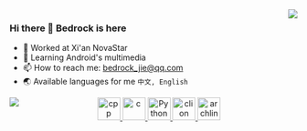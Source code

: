 
<img align="right" src="https://github-readme-stats.vercel.app/api/top-langs/?username=BedRockJie&hide=c&show_icons=true&theme=vue-dark"/>

### Hi there 👋 Bedrock is here
- 🔭 Worked at Xi'an NovaStar
- 🌱 Learning Android's multimedia
- 📫 How to reach me: bedrock_jie@qq.com
- 🌏 Available languages for me `中文, English`


<img align="left" src="https://github-readme-stats.vercel.app/api?username=BedRockJie&show_icons=true&theme=vue-dark"/>

<p align="center">
   <a href="#">
      <img src="https://github.com/get-icon/geticon/blob/master/icons/c-plusplus.svg" alt="cpp" width="40" height="40"/>
   </a>
   <a href="#">
      <img src="https://github.com/get-icon/geticon/blob/master/icons/c.svg" alt="c" width="40" height="40"/>
   </a>
   <a href="#">
      <img src="https://github.com/get-icon/geticon/blob/master/icons/python.svg" alt="Python" width="40" height="40"/>
   </a>
   <a href="#">
      <img src="https://github.com/get-icon/geticon/blob/master/icons/clion.svg" alt="clion" width="40" height="40"/>
   </a>
   <a href="#">
      <img src="https://github.com/get-icon/geticon/blob/master/icons/archlinux.svg" alt="archlinux" width="40" height="40"/>
   </a>
</p>
<br>


<!--
**BedRockJie/BedRockJie** is a ✨ _special_ ✨ repository because its `README.md` (this file) appears on your GitHub profile.

Here are some ideas to get you started:

- 🔭 I’m currently working on ...
- 🌱 I’m currently learning ...
- 👯 I’m looking to collaborate on ...
- 🤔 I’m looking for help with ...
- 💬 Ask me about ...
- 📫 How to reach me: ...
- 😄 Pronouns: ...
- ⚡ Fun fact: ...
-->
